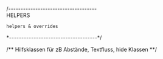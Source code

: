 /*------------------------------------*\
    HELPERS
    
    helpers & overrides
\*------------------------------------*/


/**
    Hilfsklassen für zB Abstände, Textfluss, hide Klassen
**/
